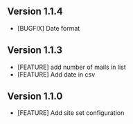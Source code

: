 ## Version 1.1.4
- [BUGFIX] Date format

## Version 1.1.3
- [FEATURE] add number of mails in list
- [FEATURE] Add date in csv


## Version 1.1.0
- [FEATURE] Add site set configuration